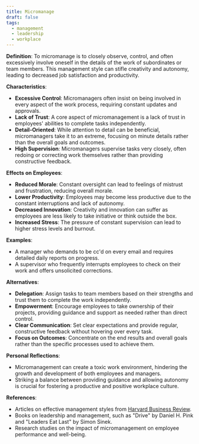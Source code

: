 ```yaml
---
title: Micromanage
draft: false
tags:
  - management
  - leadership
  - workplace
---
```


**Definition**: To micromanage is to closely observe, control, and often excessively involve oneself in the details of the work of subordinates or team members. This management style can stifle creativity and autonomy, leading to decreased job satisfaction and productivity.

**Characteristics**:

- **Excessive Control**: Micromanagers often insist on being involved in every aspect of the work process, requiring constant updates and approvals.
- **Lack of Trust**: A core aspect of micromanagement is a lack of trust in employees' abilities to complete tasks independently.
- **Detail-Oriented**: While attention to detail can be beneficial, micromanagers take it to an extreme, focusing on minute details rather than the overall goals and outcomes.
- **High Supervision**: Micromanagers supervise tasks very closely, often redoing or correcting work themselves rather than providing constructive feedback.

**Effects on Employees**:

- **Reduced Morale**: Constant oversight can lead to feelings of mistrust and frustration, reducing overall morale.
- **Lower Productivity**: Employees may become less productive due to the constant interruptions and lack of autonomy.
- **Decreased Innovation**: Creativity and innovation can suffer as employees are less likely to take initiative or think outside the box.
- **Increased Stress**: The pressure of constant supervision can lead to higher stress levels and burnout.

**Examples**:

- A manager who demands to be cc'd on every email and requires detailed daily reports on progress.
- A supervisor who frequently interrupts employees to check on their work and offers unsolicited corrections.

**Alternatives**:

- **Delegation**: Assign tasks to team members based on their strengths and trust them to complete the work independently.
- **Empowerment**: Encourage employees to take ownership of their projects, providing guidance and support as needed rather than direct control.
- **Clear Communication**: Set clear expectations and provide regular, constructive feedback without hovering over every task.
- **Focus on Outcomes**: Concentrate on the end results and overall goals rather than the specific processes used to achieve them.

**Personal Reflections**:

- Micromanagement can create a toxic work environment, hindering the growth and development of both employees and managers.
- Striking a balance between providing guidance and allowing autonomy is crucial for fostering a productive and positive workplace culture.

**References**:

- Articles on effective management styles from [Harvard Business Review](https://hbr.org).
- Books on leadership and management, such as "Drive" by Daniel H. Pink and "Leaders Eat Last" by Simon Sinek.
- Research studies on the impact of micromanagement on employee performance and well-being.
